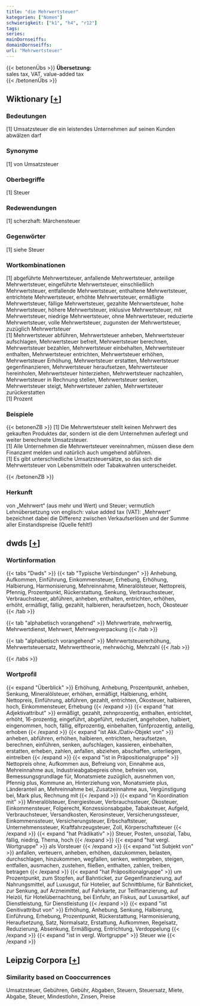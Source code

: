 ```yaml
---
title: "die Mehrwertsteuer"
kategorien: ["Nomen"]
schwierigkeit: ["k1", "h4", "r12"]
tags:
series:
mainDornseiffs:
domainDornseiffs:
url: "Mehrwertsteuer"
---
```


{{< betonenÜbs >}}
**Übersetzung:**  
sales tax, VAT, value-added tax  
{{< /betonenÜbs >}}

## Wiktionary [[+](https://de.wiktionary.org/wiki/Mehrwertsteuer)]

### Bedeutungen
[1] Umsatzsteuer die ein leistendes Unternehmen auf seinen Kunden abwälzen darf  

### Synonyme
[1] von Umsatzsteuer  

### Oberbegriffe
[1] Steuer  

### Redewendungen
[1] scherzhaft: Märchensteuer  

### Gegenwörter
[1] siehe Steuer  

### Wortkombinationen
[1] abgeführte Mehrwertsteuer, anfallende Mehrwertsteuer, anteilige Mehrwertsteuer, eingeführte Mehrwertsteuer, einschließlich Mehrwertsteuer, entfallende Mehrwertsteuer, enthaltene Mehrwertsteuer, entrichtete Mehrwertsteuer, erhöhte Mehrwertsteuer, ermäßigte Mehrwertsteuer, fällige Mehrwertsteuer, gezahlte Mehrwertsteuer, hohe Mehrwertsteuer, höhere Mehrwertsteuer, inklusive Mehrwertsteuer, mit Mehrwertsteuer, niedrige Mehrwertsteuer, ohne Mehrwertsteuer, reduzierte Mehrwertsteuer, volle Mehrwertsteuer, zugunsten der Mehrwertsteuer, zuzüglich Mehrwertsteuer  
[1] Mehrwertsteuer abführen, Mehrwertsteuer anheben, Mehrwertsteuer aufschlagen, Mehrwertsteuer befreit, Mehrwertsteuer berechnen, Mehrwertsteuer bezahlen, Mehrwertsteuer einbehalten, Mehrwertsteuer enthalten, Mehrwertsteuer entrichten, Mehrwertsteuer erhöhen, Mehrwertsteuer Erhöhung, Mehrwertsteuer erstatten, Mehrwertsteuer gegenfinanzieren, Mehrwertsteuer heraufsetzen, Mehrwertsteuer hereinholen, Mehrwertsteuer hinterziehen, Mehrwertsteuer nachzahlen, Mehrwertsteuer in Rechnung stellen, Mehrwertsteuer senken, Mehrwertsteuer steigt, Mehrwertsteuer zahlen, Mehrwertsteuer zurückerstatten  
[1] Prozent  

### Beispiele
{{< betonenZB >}}
[1] Die Mehrwertsteuer stellt keinen Mehrwert des gekauften Produktes dar, sondern ist die dem Unternehmen auferlegt und weiter berechnete Umsatzsteuer.  
[1] Alle Unternehmen die Mehrwertsteuer vereinnahmen, müssen diese dem Finanzamt melden und natürlich auch umgehend abführen.  
[1] Es gibt unterschiedliche Umsatzsteuersätze, so das sich die Mehrwertsteuer von Lebensmitteln oder Tabakwahren unterscheidet.  

{{< /betonenZB >}}
### Herkunft
von „Mehrwert“ (aus mehr und Wert) und Steuer; vermutlich Lehnübersetzung von englisch: value added tax (VAT): „Mehrwert“ bezeichnet dabei die Differenz zwischen Verkaufserlösen und der Summe aller Einstandspreise (Quelle fehlt!)  



## dwds [[+](https://www.dwds.de/wb/Mehrwertsteuer)]

### Wortinformation
{{< tabs "Dwds" >}}
{{< tab "Typische Verbindungen" >}}
Anhebung, Aufkommen, Einführung, Einkommensteuer, Erhebung, Erhöhung, Halbierung, Harmonisierung, Mehreinnahme, Mineralölsteuer, Nettopreis, Pfennig, Prozentpunkt, Rückerstattung, Senkung, Verbrauchssteuer, Verbrauchsteuer, abführen, anheben, enthalten, entrichten, erhöhen, erhöht, ermäßigt, fällig, gezahlt, halbieren, heraufsetzen, hoch, Ökosteuer
{{< /tab >}}

{{< tab "alphabetisch vorangehend" >}}
Mehrwertrate, mehrwertig, Mehrwertdienst, Mehrwert, Mehrwegverpackung
{{< /tab >}}

{{< tab "alphabetisch vorangehend" >}}
Mehrwertsteuererhöhung, Mehrwertsteuersatz, Mehrwerttheorie, mehrwöchig, Mehrzahl
{{< /tab >}}

{{< /tabs >}}

### Wortprofil
{{< expand "Überblick" >}} Erhöhung, Anhebung, Prozentpunkt, anheben, Senkung, Mineralölsteuer, erhöhen, ermäßigt, Halbierung, erhöht, Nettopreis, Einführung, abführen, gezahlt, entrichten, Ökosteuer, halbieren, hoch, Einkommensteuer, Erhebung {{< /expand >}}
{{< expand "hat Adjektivattribut" >}} ermäßigt, gezahlt, zehnprozentig, enthalten, entrichtet, erhöht, 16-prozentig, eingeführt, abgeführt, reduziert, angehoben, halbiert, eingenommen, hoch, fällig, elfprozentig, einbehalten, fünfprozentig, anteilig, erhoben {{< /expand >}}
{{< expand "ist Akk./Dativ-Objekt von" >}} anheben, abführen, erhöhen, halbieren, entrichten, heraufsetzen, berechnen, einführen, senken, aufschlagen, kassieren, einbehalten, erstatten, erheben, zahlen, anfallen, abziehen, abschaffen, unterliegen, eintreiben {{< /expand >}}
{{< expand "ist in Präpositionalgruppe" >}} Nettopreis ohne, Aufkommen aus, Befreiung von, Einnahme aus, Mehreinnahme aus, Industrieabgabepreis ohne, befreien von, Bemessungsgrundlage für, Monatsmiete zuzüglich, ausnehmen von, Pfennig plus, Kommune an, Hinterziehung von, Monatsmiete plus, Länderanteil an, Mehreinnahme bei, Zusatzeinnahme aus, Vergünstigung bei, Mark plus, Rechnung mit {{< /expand >}}
{{< expand "in Koordination mit" >}} Mineralölsteuer, Energiesteuer, Verbrauchssteuer, Ökosteuer, Einkommensteuer, Folgerecht, Konzessionsabgabe, Tabaksteuer, Aufgeld, Verbrauchsteuer, Versandkosten, Kerosinsteuer, Versicherungssteuer, Einkommenssteuer, Versicherungsteuer, Erbschaftsteuer, Unternehmenssteuer, Kraftfahrzeugsteuer, Zoll, Körperschaftsteuer {{< /expand >}}
{{< expand "hat Prädikativ" >}} Steuer, Posten, unsozial, Tabu, fällig, niedrig, Thema, hoch {{< /expand >}}
{{< expand "hat vergl. Wortgruppe" >}} als Vorsteuer {{< /expand >}}
{{< expand "ist Subjekt von" >}} anfallen, verteuern, anheben, erhöhen, dazukommen, belasten, durchschlagen, hinzukommen, wegfallen, senken, weitergeben, steigen, entfallen, ausmachen, zustehen, fließen, enthalten, zahlen, treiben, betragen {{< /expand >}}
{{< expand "hat Präpositionalgruppe" >}} um Prozentpunkt, zum Stopfen, auf Bahnticket, zur Gegenfinanzierung, auf Nahrungsmittel, auf Luxusgut, für Hotelier, auf Schnittblume, für Bahnticket, zur Senkung, auf Arzneimittel, auf Fahrkarte, zur Teilfinanzierung, auf Heizöl, für Hotelübernachtung, bei Einfuhr, an Fiskus, auf Luxusartikel, auf Dienstleistung, für Dienstleistung {{< /expand >}}
{{< expand "ist Genitivattribut von" >}} Erhöhung, Anhebung, Senkung, Halbierung, Einführung, Erhebung, Prozentpunkt, Rückerstattung, Harmonisierung, Heraufsetzung, Satz, Normalsatz, Erstattung, Aufkommen, Regelsatz, Reduzierung, Absenkung, Ermäßigung, Entrichtung, Verdoppelung {{< /expand >}}
{{< expand "ist in vergl. Wortgruppe" >}} Steuer wie {{< /expand >}}

## Leipzig Corpora [[+](https://corpora.uni-leipzig.de/en/res?word=Mehrwertsteuer&corpusId=deu_newscrawl-public_2018)]


### Similarity based on Cooccurrences
Umsatzsteuer, Gebühren, Gebühr, Abgaben, Steuern, Steuersatz, Miete, Abgabe, Steuer, Mindestlohn, Zinsen, Preise

